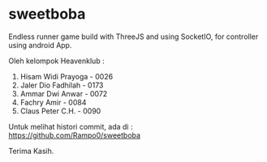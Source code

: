 # sweetboba
Endless runner game build with ThreeJS and using SocketIO, for controller using android App.

Oleh kelompok Heavenklub :
1. Hisam Widi Prayoga - 0026
2. Jaler Dio Fadhilah - 0173
3. Ammar Dwi Anwar    - 0072
4. Fachry Amir        - 0084
5. Claus Peter C.H.   - 0090

Untuk melihat histori commit, ada di : https://github.com/Rampo0/sweetboba

Terima Kasih.
